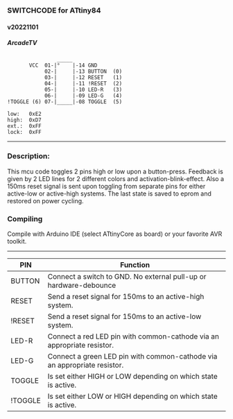### SWITCHCODE for ATtiny84
#### v20221101
##### ArcadeTV

```
                _____
       VCC  01-|°    |-14 GND
            02-|     |-13 BUTTON  (0)
            03-|     |-12 RESET   (1)
            04-|     |-11 !RESET  (2)
            05-|     |-10 LED-R   (3)
            06-|     |-09 LED-G   (4)
!TOGGLE (6) 07-|_____|-08 TOGGLE  (5)

low:   0xE2
high:  0xD7
ext.:  0xFF
lock:  0xFF
```

-------------------------------------

### Description:

This mcu code toggles 2 pins high or low upon a button-press.
Feedback is given by 2 LED lines for 2 different colors and activation-blink-effect.
Also a 150ms reset signal is sent upon toggling from separate pins for either active-low or active-high systems.
The last state is saved to eprom and restored on power cycling.

### Compiling

Compile with Arduino IDE (select ATtinyCore as board) or your favorite AVR toolkit.

-------------------------------------

| PIN      | Function                                                                 |
| -------- | ------------------------------------------------------------------------ |
| BUTTON  | Connect a switch to GND. No external pull-up or hardware-debounce        |needed.
| RESET   | Send a reset signal for 150ms to an active-high system.                  |
| !RESET  | Send a reset signal for 150ms to an active-low system.                   |
| LED-R   | Connect a red LED pin with common-cathode via an appropriate resistor.   |
| LED-G   | Connect a green LED pin with common-cathode via an appropriate resistor. |
| TOGGLE  | Is set either HIGH or LOW depending on which state is active.            |
| !TOGGLE | Is set either LOW or HIGH depending on which state is active.            |
